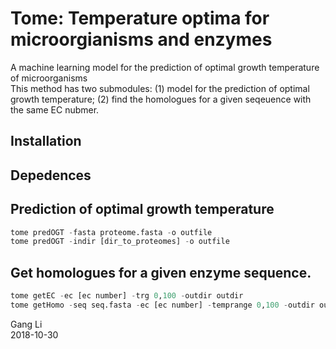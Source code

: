 # Tome: Temperature optima for microorgianisms and enzymes
A machine learning model for the prediction of optimal growth temperature of microorganisms<br/>
This method has two submodules: (1) model for the prediction of optimal growth temperature; (2) find the homologues for a given seqeuence with the same EC nubmer. 

## Installation

## Depedences


## Prediction of optimal growth temperature
```python
tome predOGT -fasta proteome.fasta -o outfile
tome predOGT -indir [dir_to_proteomes] -o outfile
```

## Get homologues for a given enzyme sequence.
```python
tome getEC -ec [ec number] -trg 0,100 -outdir outdir
tome getHomo -seq seq.fasta -ec [ec number] -temprange 0,100 -outdir outdir
```

Gang Li<br/>
2018-10-30
